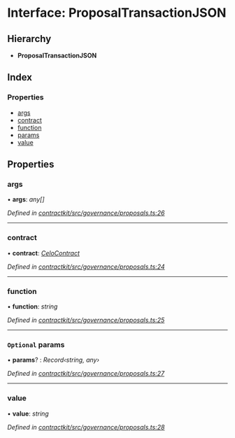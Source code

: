 # Interface: ProposalTransactionJSON

## Hierarchy

* **ProposalTransactionJSON**

## Index

### Properties

* [args](_contractkit_src_governance_proposals_.proposaltransactionjson.md#args)
* [contract](_contractkit_src_governance_proposals_.proposaltransactionjson.md#contract)
* [function](_contractkit_src_governance_proposals_.proposaltransactionjson.md#function)
* [params](_contractkit_src_governance_proposals_.proposaltransactionjson.md#optional-params)
* [value](_contractkit_src_governance_proposals_.proposaltransactionjson.md#value)

## Properties

###  args

• **args**: *any[]*

*Defined in [contractkit/src/governance/proposals.ts:26](https://github.com/celo-org/celo-monorepo/blob/master/packages/contractkit/src/governance/proposals.ts#L26)*

___

###  contract

• **contract**: *[CeloContract](../enums/_contractkit_src_base_.celocontract.md)*

*Defined in [contractkit/src/governance/proposals.ts:24](https://github.com/celo-org/celo-monorepo/blob/master/packages/contractkit/src/governance/proposals.ts#L24)*

___

###  function

• **function**: *string*

*Defined in [contractkit/src/governance/proposals.ts:25](https://github.com/celo-org/celo-monorepo/blob/master/packages/contractkit/src/governance/proposals.ts#L25)*

___

### `Optional` params

• **params**? : *Record‹string, any›*

*Defined in [contractkit/src/governance/proposals.ts:27](https://github.com/celo-org/celo-monorepo/blob/master/packages/contractkit/src/governance/proposals.ts#L27)*

___

###  value

• **value**: *string*

*Defined in [contractkit/src/governance/proposals.ts:28](https://github.com/celo-org/celo-monorepo/blob/master/packages/contractkit/src/governance/proposals.ts#L28)*
